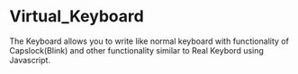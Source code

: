 # Virtual_Keyboard

The Keyboard allows you to write like normal keyboard with functionality of Capslock(Blink) and other functionality similar to Real Keybord using Javascript.
